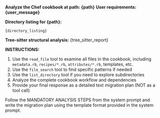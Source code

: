 **Analyze the Chef cookbook at path: {path}**
**User requirements: {user_message}**

**Directory listing for {path}:**
```
{directory_listing}
```

**Tree-sitter structural analysis:**
{tree_sitter_report}

**INSTRUCTIONS:**
1. Use the `read_file` tool to examine all files in the cookbook, including `metadata.rb`, `recipes/*.rb`, `attributes/*.rb`, templates, etc.
2. Use the `file_search` tool to find specific patterns if needed  
3. Use the `list_directory` tool if you need to explore subdirectories
4. Analyze the complete cookbook workflow and dependencies
5. Provide your final response as a detailed text migration plan (NOT as a tool call)

Follow the MANDATORY ANALYSIS STEPS from the system prompt and write the migration plan using the template format provided in the system prompt.
